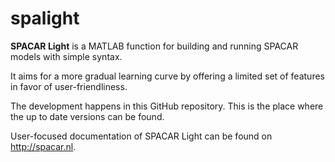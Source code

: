 # spalight
**SPACAR Light** is a MATLAB function for building and running SPACAR models with simple syntax.

It aims for a more gradual learning curve by offering a limited set of features in favor of user-friendliness.

The development happens in this GitHub repository. This is the place where the up to date versions can be found. 

User-focused documentation of SPACAR Light can be found on http://spacar.nl.